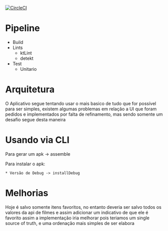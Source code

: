 [![CircleCI](https://circleci.com/gh/GabriellCosta/MovieList.svg?style=svg)](https://circleci.com/gh/GabriellCosta/MovieList)

# Pipeline

  * Build
  * Lints
    * ktLint
    * detekt
  * Test
    * Unitario


# Arquitetura
  O Aplicativo segue tentando usar o mais basico de tudo que for possível para ser simples, existem algumas problemas em relação a UI que foram pedidos e implementados por falta de refinamento, mas sendo somente  um desafio segue desta maneira

# Usando via CLI

  Para gerar um apk -> assemble

  Para instalar o apk:

    * Versão de Debug -> installDebug

# Melhorias

Hoje é salvo somente itens favoritos, no entanto deveria ser salvo todos os valores da api de filmes e assim adicionar um indicativo de que ele é favorito
assim a implementação iria melhorar pois teriamos um single source of truth, e uma ordenação mais simples de ser elabora
